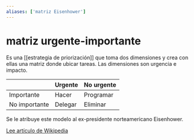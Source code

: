 ```yaml
---
aliases: ['matriz Eisenhower']
---
```

# matriz urgente-importante
Es una [[estrategia de priorización]] que toma dos dimensiones y crea con ellas una matriz donde ubicar tareas. Las dimensiones son urgencia e impacto.


|               | Urgente | No urgente |
| ------------- | ------- | ---------- |
| Importante    | Hacer   | Programar  |
| No importante | Delegar | Eliminar   |

Se le atribuye este modelo al ex-presidente norteamericano Eisenhower.

[Lee artículo de Wikipedia](https://en.wikipedia.org/wiki/Priority_Matrix)
